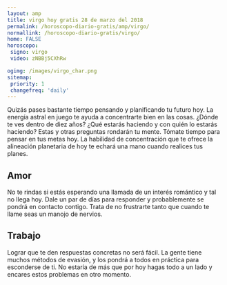 ```yaml
---
layout: amp
title: virgo hoy gratis 28 de marzo del 2018 
permalink: /horoscopo-diario-gratis/amp/virgo/
normallink: /horoscopo-diario-gratis/virgo/
home: FALSE
horoscopo:
 signo: virgo
 video: zNBBj5CXhRw

ogimg: /images/virgo_char.png
sitemap:
 priority: 1
 changefreq: 'daily'
---
```



Quizás pases bastante tiempo pensando y planificando tu futuro hoy. La energía astral en juego te ayuda a concentrarte bien en las cosas. ¿Dónde te ves dentro de diez años? ¿Qué estarás haciendo y con quién lo estarás haciendo? Estas y otras preguntas rondarán tu mente. Tómate tiempo para pensar en tus metas hoy. La habilidad de concentración que te ofrece la alineación planetaria de hoy te echará una mano cuando realices tus planes.

## Amor

No te rindas si estás esperando una llamada de un interés romántico y tal no llega hoy. Dale un par de días para responder y probablemente se pondrá en contacto contigo. Trata de no frustrarte tanto que cuando te llame seas un manojo de nervios.

## Trabajo

Lograr que te den respuestas concretas no será fácil. La gente tiene muchos métodos de evasión, y los pondrá a todos en práctica para esconderse de ti. No estaría de más que por hoy hagas todo a un lado y encares estos problemas en otro momento.